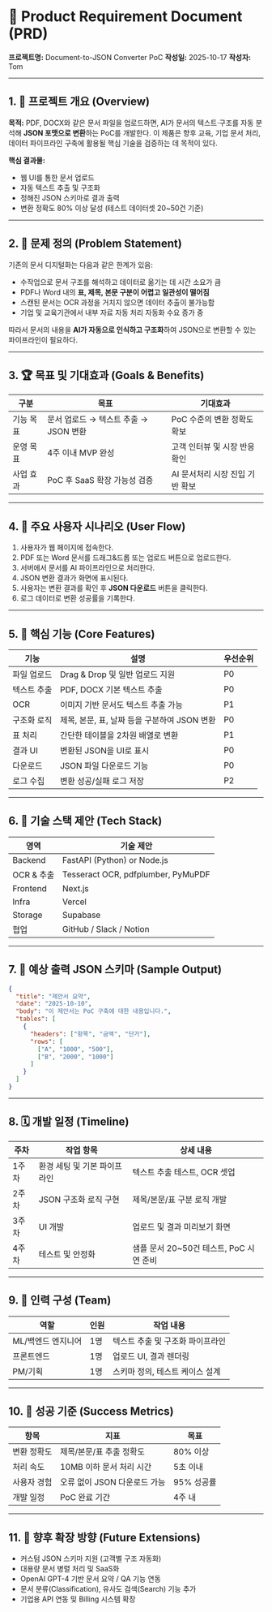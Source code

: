 # 🧾 Product Requirement Document (PRD)

**프로젝트명:** Document-to-JSON Converter PoC
**작성일:** 2025-10-17
**작성자:** Tom

---

## 1. 🧭 프로젝트 개요 (Overview)

**목적:**
PDF, DOCX와 같은 문서 파일을 업로드하면, AI가 문서의 텍스트·구조를 자동 분석해 **JSON 포맷으로 변환**하는 PoC를 개발한다.
이 제품은 향후 교육, 기업 문서 처리, 데이터 파이프라인 구축에 활용될 핵심 기술을 검증하는 데 목적이 있다.

**핵심 결과물:**

* 웹 UI를 통한 문서 업로드
* 자동 텍스트 추출 및 구조화
* 정해진 JSON 스키마로 결과 출력
* 변환 정확도 80% 이상 달성 (테스트 데이터셋 20~50건 기준)

---

## 2. 🧠 문제 정의 (Problem Statement)

기존의 문서 디지털화는 다음과 같은 한계가 있음:

* 수작업으로 문서 구조를 해석하고 데이터로 옮기는 데 시간 소요가 큼
* PDF나 Word 내의 **표, 제목, 본문 구분이 어렵고 일관성이 떨어짐**
* 스캔된 문서는 OCR 과정을 거치지 않으면 데이터 추출이 불가능함
* 기업 및 교육기관에서 내부 자료 자동 처리 자동화 수요 증가 중

따라서 문서의 내용을 **AI가 자동으로 인식하고 구조화**하여 JSON으로 변환할 수 있는 파이프라인이 필요하다.

---

## 3. 🏆 목표 및 기대효과 (Goals & Benefits)

| 구분    | 목표                        | 기대효과                |
| ----- | ------------------------- | ------------------- |
| 기능 목표 | 문서 업로드 → 텍스트 추출 → JSON 변환 | PoC 수준의 변환 정확도 확보   |
| 운영 목표 | 4주 이내 MVP 완성              | 고객 인터뷰 및 시장 반응 확인   |
| 사업 효과 | PoC 후 SaaS 확장 가능성 검증      | AI 문서처리 시장 진입 기반 확보 |

---

## 4. 👤 주요 사용자 시나리오 (User Flow)

1. 사용자가 웹 페이지에 접속한다.
2. PDF 또는 Word 문서를 드래그&드롭 또는 업로드 버튼으로 업로드한다.
3. 서버에서 문서를 AI 파이프라인으로 처리한다.
4. JSON 변환 결과가 화면에 표시된다.
5. 사용자는 변환 결과를 확인 후 **JSON 다운로드** 버튼을 클릭한다.
6. 로그 데이터로 변환 성공률을 기록한다.

---

## 5. 🧰 핵심 기능 (Core Features)

| 기능     | 설명                            | 우선순위 |
| ------ | ----------------------------- | ---- |
| 파일 업로드 | Drag & Drop 및 일반 업로드 지원       | P0   |
| 텍스트 추출 | PDF, DOCX 기본 텍스트 추출           | P0   |
| OCR    | 이미지 기반 문서도 텍스트 추출 가능          | P1   |
| 구조화 로직 | 제목, 본문, 표, 날짜 등을 구분하여 JSON 변환 | P0   |
| 표 처리   | 간단한 테이블을 2차원 배열로 변환           | P1   |
| 결과 UI  | 변환된 JSON을 UI로 표시              | P0   |
| 다운로드   | JSON 파일 다운로드 기능               | P0   |
| 로그 수집  | 변환 성공/실패 로그 저장                | P2   |

---

## 6. 🧠 기술 스택 제안 (Tech Stack)

| 영역       | 기술 제안                              |
| -------- | ---------------------------------- |
| Backend  | FastAPI (Python) or Node.js        |
| OCR & 추출 | Tesseract OCR, pdfplumber, PyMuPDF |
| Frontend | Next.js                            |
| Infra    | Vercel                             |
| Storage  | Supabase                           |
| 협업       | GitHub / Slack / Notion            |

---

## 7. 🧪 예상 출력 JSON 스키마 (Sample Output)

```json
{
  "title": "제안서 요약",
  "date": "2025-10-10",
  "body": "이 제안서는 PoC 구축에 대한 내용입니다.",
  "tables": [
    {
      "headers": ["항목", "금액", "단가"],
      "rows": [
        ["A", "1000", "500"],
        ["B", "2000", "1000"]
      ]
    }
  ]
}
```

---

## 8. 🗓️ 개발 일정 (Timeline)

| 주차  | 작업 항목            | 상세 내용                       |
| --- | ---------------- | --------------------------- |
| 1주차 | 환경 세팅 및 기본 파이프라인 | 텍스트 추출 테스트, OCR 셋업          |
| 2주차 | JSON 구조화 로직 구현   | 제목/본문/표 구분 로직 개발            |
| 3주차 | UI 개발            | 업로드 및 결과 미리보기 화면            |
| 4주차 | 테스트 및 안정화        | 샘플 문서 20~50건 테스트, PoC 시연 준비 |

---

## 9. 👥 인력 구성 (Team)

| 역할          | 인원 | 작업 내용              |
| ----------- | -- | ------------------ |
| ML/백엔드 엔지니어 | 1명 | 텍스트 추출 및 구조화 파이프라인 |
| 프론트엔드       | 1명 | 업로드 UI, 결과 렌더링     |
| PM/기획       | 1명 | 스키마 정의, 테스트 케이스 설계 |

---

## 10. 🧭 성공 기준 (Success Metrics)

| 항목     | 지표                 | 목표      |
| ------ | ------------------ | ------- |
| 변환 정확도 | 제목/본문/표 추출 정확도     | 80% 이상  |
| 처리 속도  | 10MB 이하 문서 처리 시간   | 5초 이내   |
| 사용자 경험 | 오류 없이 JSON 다운로드 가능 | 95% 성공률 |
| 개발 일정  | PoC 완료 기간          | 4주 내    |

---

## 11. 🚀 향후 확장 방향 (Future Extensions)

* 커스텀 JSON 스키마 지원 (고객별 구조 자동화)
* 대용량 문서 병렬 처리 및 SaaS화
* OpenAI GPT-4 기반 문서 요약 / QA 기능 연동
* 문서 분류(Classification), 유사도 검색(Search) 기능 추가
* 기업용 API 연동 및 Billing 시스템 확장
